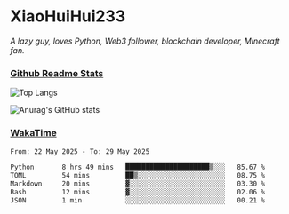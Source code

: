 # XiaoHuiHui233

*A lazy guy, loves Python, Web3 follower, blockchain developer, Minecraft fan.*

### [Github Readme Stats](https://github.com/anuraghazra/github-readme-stats)

![Top Langs](https://github-readme-stats.vercel.app/api/top-langs/?username=XiaoHuiHui233&layout=compact&theme=github_dark)

![Anurag's GitHub stats](https://github-readme-stats.vercel.app/api?username=XiaoHuiHui233&show_icons=true&theme=github_dark)

### [WakaTime](https://wakatime.com)

<!--START_SECTION:waka-->

```txt
From: 22 May 2025 - To: 29 May 2025

Python       8 hrs 49 mins   █████████████████████▒░░░   85.67 %
TOML         54 mins         ██▒░░░░░░░░░░░░░░░░░░░░░░   08.75 %
Markdown     20 mins         ▓░░░░░░░░░░░░░░░░░░░░░░░░   03.30 %
Bash         12 mins         ▓░░░░░░░░░░░░░░░░░░░░░░░░   02.06 %
JSON         1 min           ░░░░░░░░░░░░░░░░░░░░░░░░░   00.21 %
```

<!--END_SECTION:waka-->
